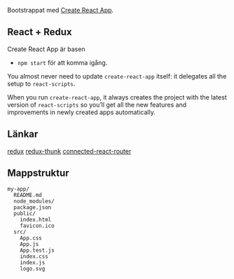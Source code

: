 Bootstrappat med [Create React App](https://github.com/facebookincubator/create-react-app).

## React + Redux

Create React App är basen

* `npm start` för att komma igång.

You almost never need to update `create-react-app` itself: it delegates all the setup to `react-scripts`.

When you run `create-react-app`, it always creates the project with the latest version of `react-scripts` so you’ll get all the new features and improvements in newly created apps automatically.

## Länkar
[redux](https://redux.js.org/)
[redux-thunk](https://github.com/reduxjs/redux-thunk)
[connected-react-router](https://github.com/supasate/connected-react-router)

## Mappstruktur
```
my-app/
  README.md
  node_modules/
  package.json
  public/
    index.html
    favicon.ico
  src/
    App.css
    App.js
    App.test.js
    index.css
    index.js
    logo.svg
```